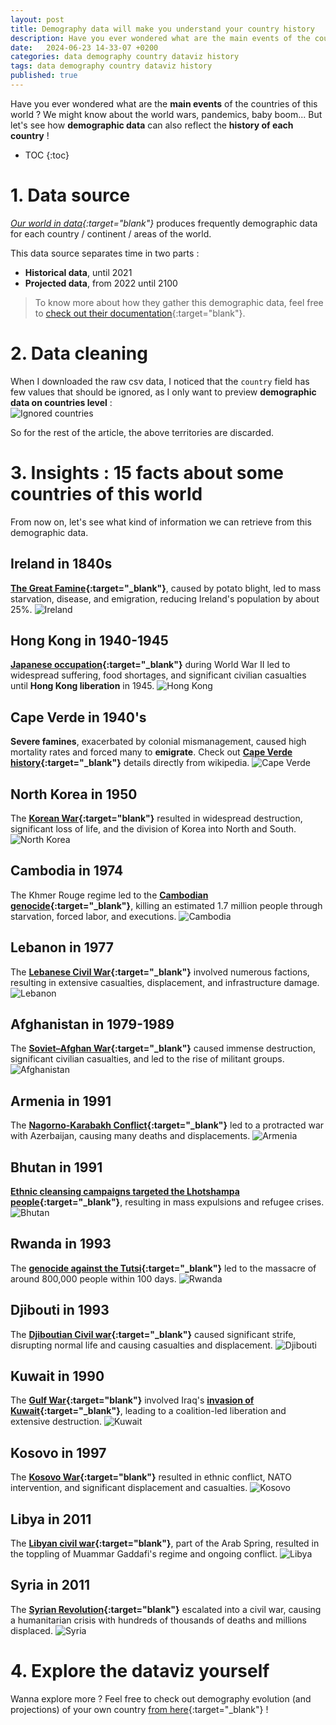 ```yaml
---
layout: post
title: Demography data will make you understand your country history
description: Have you ever wondered what are the main events of the countries of this world ? We might know about the world wars, pandemics, baby boom... But let's see how demographic data can also reflect history of each country !
date:   2024-06-23 14-33-07 +0200
categories: data demography country dataviz history
tags: data demography country dataviz history
published: true
---
```


Have you ever wondered what are the **main events** of the countries of this world ? We might know about the world wars, pandemics, baby boom... But let's see how **demographic data** can also reflect the **history of each country** !

* TOC
{:toc}

# 1. Data source
_[Our world in data](https://ourworldindata.org/grapher/population-long-run-with-projections?tab=table){:target="blank"}_ produces frequently demographic data for each country / continent / areas of the world. 

This data source separates time in two parts :
- **Historical data**, until 2021
- **Projected data**, from 2022 until 2100

> To know more about how they gather this demographic data, feel free to [check out their documentation](https://ourworldindata.org/population-sources){:target="blank"}.

# 2. Data cleaning
When I downloaded the raw csv data, I noticed that the `country` field has few values that should be ignored, as I only want to preview **demographic data on countries level** :   
![Ignored countries](../assets/img/2024-06-23/ignored-areas.png)

So for the rest of the article, the above territories are discarded.


# 3. Insights : 15 facts about some countries of this world
From now on, let's  see what kind of information we can retrieve from this demographic data.






<!--


## **Gulf War**


## **Kosovo War**


## **Libyan Civil War (2011)**


-->












## Ireland in 1840s
**[The Great Famine](https://en.wikipedia.org/wiki/Great_Famine_(Ireland)){:target="_blank"}**, caused by potato blight, led to mass starvation, disease, and emigration, reducing Ireland's population by about 25%.
![Ireland](../assets/img/2024-06-23/ireland.png)

## Hong Kong in 1940-1945
**[Japanese occupation](https://en.wikipedia.org/wiki/Japanese_occupation_of_Hong_Kong){:target="_blank"}** during World War II led to widespread suffering, food shortages, and significant civilian casualties until **Hong Kong liberation** in 1945.
![Hong Kong](../assets/img/2024-06-23/hong-kong.png)

## Cape Verde in 1940's
**Severe famines**, exacerbated by colonial mismanagement, caused high mortality rates and forced many to **emigrate**. Check out **[Cape Verde history](https://en.wikipedia.org/wiki/Cape_Verde#History){:target="_blank"}** details directly from wikipedia.
![Cape Verde](../assets/img/2024-06-23/cape-verde.png)

## North Korea in 1950
The **[Korean War](https://en.wikipedia.org/wiki/Korean_War){:target="blank"}** resulted in widespread destruction, significant loss of life, and the division of Korea into North and South. 
![North Korea](../assets/img/2024-06-23/north-korea.png)

## Cambodia in 1974
The Khmer Rouge regime led to the **[Cambodian genocide](https://en.wikipedia.org/wiki/Cambodian_genocide){:target="_blank"}**, killing an estimated 1.7 million people through starvation, forced labor, and executions.
![Cambodia](../assets/img/2024-06-23/cambodia.png)

## Lebanon in 1977
The **[Lebanese Civil War](https://en.wikipedia.org/wiki/Lebanese_Civil_War){:target="_blank"}** involved numerous factions, resulting in extensive casualties, displacement, and infrastructure damage. 
![Lebanon](../assets/img/2024-06-23/lebanon.png)

## Afghanistan in 1979-1989
The **[Soviet–Afghan War](https://en.wikipedia.org/wiki/Soviet%E2%80%93Afghan_War){:target="_blank"}** caused immense destruction, significant civilian casualties, and led to the rise of militant groups.
![Afghanistan](../assets/img/2024-06-23/afghanistan.png)

## Armenia in 1991
The **[Nagorno-Karabakh Conflict](https://en.wikipedia.org/wiki/Nagorno-Karabakh_conflict){:target="_blank"}** led to a protracted war with Azerbaijan, causing many deaths and displacements.
![Armenia](../assets/img/2024-06-23/armenia.png)

## Bhutan in 1991
**[Ethnic cleansing campaigns targeted the Lhotshampa people](https://en.wikipedia.org/wiki/Bhutanese_refugees){:target="_blank"}**, resulting in mass expulsions and refugee crises.
![Bhutan](../assets/img/2024-06-23/bhutan.png)

## Rwanda in 1993
The **[genocide against the Tutsi](https://en.wikipedia.org/wiki/Rwandan_genocide){:target="_blank"}** led to the massacre of around 800,000 people within 100 days.
![Rwanda](../assets/img/2024-06-23/rwanda.png)

## Djibouti in 1993
The **[Djiboutian Civil war](https://en.wikipedia.org/wiki/Djiboutian_Civil_War){:target="_blank"}** caused significant strife, disrupting normal life and causing casualties and displacement. 
![Djibouti](../assets/img/2024-06-23/djibouti.png)

## Kuwait in 1990
The **[Gulf War](https://en.wikipedia.org/wiki/Gulf_War){:target="blank"}** involved Iraq's **[invasion of Kuwait](https://en.wikipedia.org/wiki/Gulf_War#Invasion_of_Kuwait){:target="_blank"}**, leading to a coalition-led liberation and extensive destruction.
![Kuwait](../assets/img/2024-06-23/kuwait.png)

## Kosovo in 1997
The **[Kosovo War](https://en.wikipedia.org/wiki/Kosovo_War){:target="blank"}** resulted in ethnic conflict, NATO intervention, and significant displacement and casualties.
![Kosovo](../assets/img/2024-06-23/kosovo.png)

## Libya in 2011
The **[Libyan civil war](https://en.wikipedia.org/wiki/Libyan_Civil_War_(2011)){:target="blank"}**, part of the Arab Spring, resulted in the toppling of Muammar Gaddafi's regime and ongoing conflict.
![Libya](../assets/img/2024-06-23/libya.png)

## Syria in 2011
The **[Syrian Revolution](https://en.wikipedia.org/wiki/Syrian_Civil_War){:target="blank"}** escalated into a civil war, causing a humanitarian crisis with hundreds of thousands of deaths and millions displaced.
![Syria](../assets/img/2024-06-23/syria.png)


# 4. Explore the dataviz yourself
Wanna explore more ? Feel free to check out demography evolution (and projections) of your own country [from here](https://jadynekena.com/projets-donnees-ouvertes/?id=see-what-happened-in-your-country-history-this-year&src=84b58af7-5bd1-427b-92f5-a7b2ee9a7b6a){:target="_blank"} !
